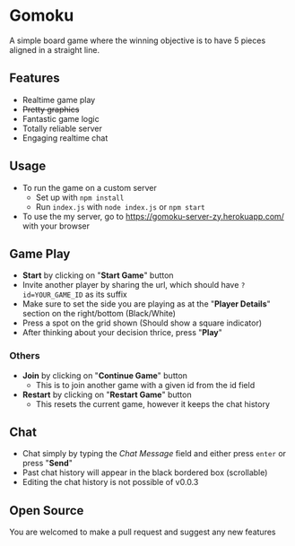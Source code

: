 # Gomoku
A simple board game where the winning objective is to have 5 pieces aligned in a straight line.

## Features
- Realtime game play
- ~~Pretty graphics~~
- Fantastic game logic
- Totally reliable server
- Engaging realtime chat

## Usage
- To run the game on a custom server
  - Set up with `npm install`
  - Run `index.js` with `node index.js` or `npm start`
- To use the my server, go to https://gomoku-server-zy.herokuapp.com/ with your browser

## Game Play
- **Start** by clicking on "**Start Game**" button
- Invite another player by sharing the url, which should have `?id=YOUR_GAME_ID` as its suffix
- Make sure to set the side you are playing as at the "**Player Details**" section on the right/bottom (Black/White)
- Press a spot on the grid shown (Should show a square indicator)
- After thinking about your decision thrice, press "**Play**"

### Others
- **Join** by clicking on "**Continue Game**" button
  - This is to join another game with a given id from the id field
- **Restart** by clicking on "**Restart Game**" button
  - This resets the current game, however it keeps the chat history

## Chat
- Chat simply by typing the _Chat Message_ field and either press `enter` or press "**Send**"
- Past chat history will appear in the black bordered box (scrollable)
- Editing the chat history is not possible of v0.0.3

## Open Source

You are welcomed to make a pull request and suggest any new features
